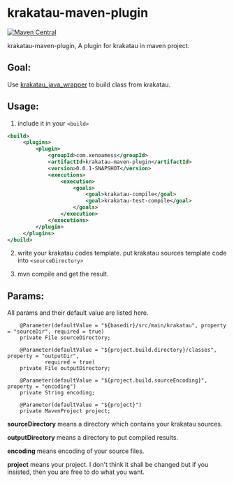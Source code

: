 # krakatau-maven-plugin

[![Maven Central](https://maven-badges.herokuapp.com/maven-central/com.xenoamess/krakatau-maven-plugin/badge.svg)](https://maven-badges.herokuapp.com/maven-central/com.xenoamess/krakatau-maven-plugin)

krakatau-maven-plugin, A plugin for krakatau in maven project.

## Goal:
Use [krakatau_java_wrapper](https://github.com/XenoAmess/Krakatau_java_wrapper) to build class from krakatau.

## Usage:

1. include it in your `<build>`

```xml
<build>
     <plugins>
         <plugin>
             <groupId>com.xenoamess</groupId>
             <artifactId>krakatau-maven-plugin</artifactId>
             <version>0.0.1-SNAPSHOT</version>
             <executions>
                 <execution>
                     <goals>
                         <goal>krakatau-compile</goal>
                         <goal>krakatau-test-compile</goal>
                     </goals>
                 </execution>
             </executions>
         </plugin>
     </plugins>
</build>
```

2. write your krakatau codes template.
put krakatau sources template code into `<sourceDirectory>`

3. mvn compile and get the result.

## Params:

All params and their default value are listed here.
```
    @Parameter(defaultValue = "${basedir}/src/main/krakatau", property = "sourceDir", required = true)
    private File sourceDirectory;

    @Parameter(defaultValue = "${project.build.directory}/classes", property = "outputDir",
            required = true)
    private File outputDirectory;

    @Parameter(defaultValue = "${project.build.sourceEncoding}", property = "encoding")
    private String encoding;

    @Parameter(defaultValue = "${project}")
    private MavenProject project;
```

**sourceDirectory** means a directory which contains your krakatau sources.

**outputDirectory** means a directory to put compiled results.

**encoding** means encoding of your source files.

**project** means your project. I don't think it shall be changed but if you insisted, then you are free to do what you want.
